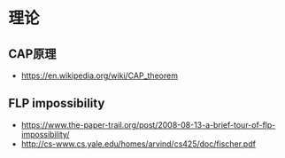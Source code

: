 # 理论
## CAP原理
- https://en.wikipedia.org/wiki/CAP_theorem
## FLP impossibility
- https://www.the-paper-trail.org/post/2008-08-13-a-brief-tour-of-flp-impossibility/
- http://cs-www.cs.yale.edu/homes/arvind/cs425/doc/fischer.pdf
